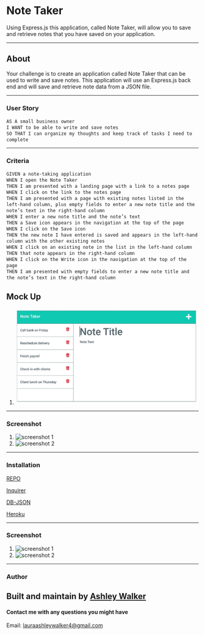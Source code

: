 # Note Taker
Using Express.js this application, called Note Taker, will allow you to save and retrieve notes that you have saved on your application.  

---
## About
Your challenge is to create an application called Note Taker that can be used to write and save notes. This application will use an Express.js back end and will save and retrieve note data from a JSON file.

---
### User Story
```
AS A small business owner
I WANT to be able to write and save notes
SO THAT I can organize my thoughts and keep track of tasks I need to complete
```

---
### Criteria
```
GIVEN a note-taking application
WHEN I open the Note Taker
THEN I am presented with a landing page with a link to a notes page
WHEN I click on the link to the notes page
THEN I am presented with a page with existing notes listed in the left-hand column, plus empty fields to enter a new note title and the note’s text in the right-hand column
WHEN I enter a new note title and the note’s text
THEN a Save icon appears in the navigation at the top of the page
WHEN I click on the Save icon
THEN the new note I have entered is saved and appears in the left-hand column with the other existing notes
WHEN I click on an existing note in the list in the left-hand column
THEN that note appears in the right-hand column
WHEN I click on the Write icon in the navigation at the top of the page
THEN I am presented with empty fields to enter a new note title and the note’s text in the right-hand column
```

## Mock Up
1. ![MockUp](/images/MockUp.JPG)

---
### Screenshot
1. ![screenshot 1](/images/Screenshot1.JPG/)
2. ![screenshot 2](/images/Screenshot2.JPG)

---
### Installation
[REPO]()

[Inquirer](http://www.npmjs.com/package/inquirer)

[DB-JSON](https://www.npmjs.com/package/db-json)

[Heroku](https://www.heroku.com/)

---

### Screenshot
1. ![screenshot 1](/images/Screenshot1.JPG/)
2. ![screenshot 2](/images/Screenshot2.JPG)

---

### Author
Built and maintain by [Ashley Walker](https://github.com/lawalker4)
---

#### Contact me with any questions you might have
Email: lauraashleywalker4@gmail.com
